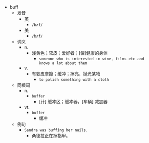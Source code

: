 - buff
  - 发音
    - 英
      - `/bʌf/`
    - 美
      - `/bʌf/`
  - 词义
    - n.
      - 浅黄色；软皮；爱好者；[俚]健康的身体
        - `someone who is interested in wine, films etc and knows a lot about them`
    - v.
      - 有软皮摩擦；缓冲；擦亮，抛光某物
        - `to polish something with a cloth`
  - 同根词
    - n.
      - `buffer`
        - [计] 缓冲区；缓冲器，[车辆] 减震器
    - vt.
      - `buffer`
        - 缓冲
  - 例句
    - `Sandra was buffing her nails.`
      - 桑德拉正在擦指甲。

